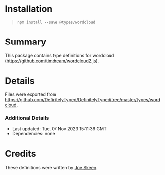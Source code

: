 # Installation
> `npm install --save @types/wordcloud`

# Summary
This package contains type definitions for wordcloud (https://github.com/timdream/wordcloud2.js).

# Details
Files were exported from https://github.com/DefinitelyTyped/DefinitelyTyped/tree/master/types/wordcloud.

### Additional Details
 * Last updated: Tue, 07 Nov 2023 15:11:36 GMT
 * Dependencies: none

# Credits
These definitions were written by [Joe Skeen](https://github.com/joeskeen).
